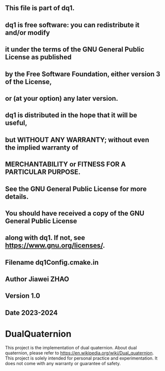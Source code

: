  ## 
 ##    This file is part of dq1.
 ## 
 ##    dq1 is free software: you can redistribute it and/or modify 
 ##    it under the terms of the GNU General Public License as published 
 ##    by the Free Software Foundation, either version 3 of the License, 
 ##    or (at your option) any later version.
 ## 
 ##    dq1 is distributed in the hope that it will be useful, 
 ##    but WITHOUT ANY WARRANTY; without even the implied warranty of 
 ##    MERCHANTABILITY or FITNESS FOR A PARTICULAR PURPOSE. 
 ##    See the GNU General Public License for more details.
 ## 
 ##    You should have received a copy of the GNU General Public License
 ##    along with dq1. If not, see <https://www.gnu.org/licenses/>.
 ##

 ##
 ##    Filename dq1Config.cmake.in
 ##	   Author Jiawei ZHAO
 ##	   Version 1.0
 ##	   Date 2023-2024
 ##

# DualQuaternion
This project is the implementation of dual quaternion. About dual quaternion, please refer to https://en.wikipedia.org/wiki/Dual_quaternion. This project is solely intended for personal practice and experimentation. It does not come with any warranty or guarantee of safety.
